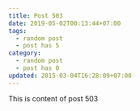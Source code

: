 ```yaml
---
title: Post 503
date: 2019-05-02T00:13:44+07:00
tags:
  - random post
  - post has 5
category:
  - random post
  - post has 0
updated: 2015-03-04T16:28:09+07:00
---
```

This is content of post 503